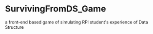 # SurvivingFromDS_Game
a front-end based game of simulating RPI student's experience of Data Structure
